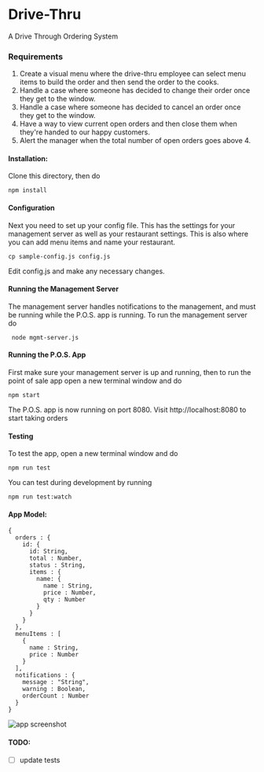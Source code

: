 # Drive-Thru
A Drive Through Ordering System

### Requirements
1. Create a visual menu where the drive-thru employee can select menu items to build the order and then send the order to the cooks.
2. Handle a case where someone has decided to change their order once they get to the window.
3. Handle a case where someone has decided to cancel an order once they get to the window.
4. Have a way to view current open orders and then close them when they're handed to our happy customers.
5. Alert the manager when the total number of open orders goes above 4.

#### Installation:
Clone this directory, then do
```
npm install
```
#### Configuration
Next you need to set up your config file. This has the settings for your management server as well as your restaurant settings. This is also where you can add menu items and name your restaurant.

``` cp sample-config.js config.js ```

Edit config.js and make any necessary changes.

#### Running the Management Server
The management server handles notifications to the management, and must be running while the P.O.S. app is running.
To run the management server do
```
 node mgmt-server.js
```

#### Running the P.O.S. App
First make sure your management server is up and running, then to run the point of sale app open a new terminal window and do

```
npm start
```

The P.O.S. app is now running on port 8080. Visit http://localhost:8080 to start taking orders

#### Testing
To test the app, open a new terminal window and do
```
npm run test
```
You can test during development by running
```
npm run test:watch
```

#### App Model:
```
{
  orders : {
    id: {
      id: String,
      total : Number,
      status : String,
      items : {
        name: {
          name : String,
          price : Number,
          qty : Number
        }
      }
    }
  },
  menuItems : [
    {
      name : String,
      price : Number
    }
  ],
  notifications : {
    message : "String",
    warning : Boolean,
    orderCount : Number
  }
}
```
![app screenshot](https://github.com/gabeshaughnessy/Drive-Thru/blob/master/wireframes/app-screenshot.jpg?raw=true)

#### TODO:
- [ ] update tests
